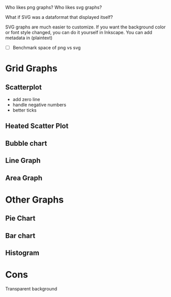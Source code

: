 Who likes png graphs?
Who likes svg graphs?

What if SVG was a dataformat that displayed itself?

SVG graphs are much easier to customize. If you want the background color or font style changed, you can do it yourself in Inkscape.
You can add metadata in (plaintext)
- [ ] Benchmark space of png vs svg
# Grid Graphs
## Scatterplot
- add zero line
- handle negative numbers
- better ticks
## Heated Scatter Plot
## Bubble chart
## Line Graph
## Area Graph
# Other Graphs
## Pie Chart
## Bar chart
## Histogram
# Cons
Transparent background
